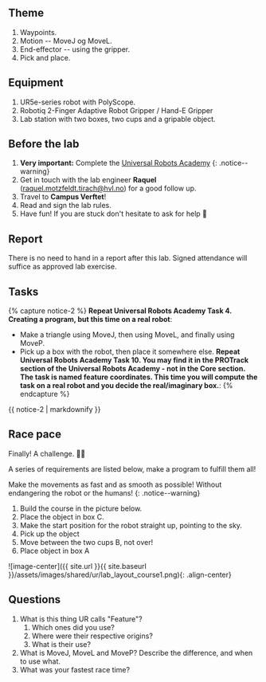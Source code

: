 ## Theme

1. Waypoints.
2. Motion -- MoveJ og MoveL.
3. End-effector -- using the gripper.
4. Pick and place.

## Equipment

1. UR5e-series robot with PolyScope.
2. Robotiq 2-Finger Adaptive Robot Gripper / Hand-E Gripper
3. Lab station with two boxes, two cups and a gripable object.

## Before the lab

1. **Very important:** Complete the [Universal Robots Academy](https://academy.universal-robots.com/free-e-learning/e-series-e-learning/) {: .notice--warning}
2. Get in touch with the lab engineer **Raquel** (raquel.motzfeldt.tirach@hvl.no) for a good follow up.
3. Travel to **Campus Verftet**!
4. Read and sign the lab rules.
5. Have fun! If you are stuck don't hesitate to ask for help 🌈

## Report

There is no need to hand in a report after this lab.
Signed attendance will suffice as approved lab exercise.

## Tasks

{% capture notice-2 %}
**Repeat Universal Robots Academy Task 4. Creating a program, but this time on a real robot**:
* Make a triangle using MoveJ, then using MoveL, and finally using MoveP. 
* Pick up a box with the robot, then place it somewhere else.
**Repeat Universal Robots Academy Task 10. You may find it in the **PROTrack** section of the Universal Robots Academy - not in the **Core** section. The task is named feature coordinates. This time you will compute the task on a **real robot** and you decide the real/imaginary box.**:
{% endcapture %}

<div class="notice">{{ notice-2 | markdownify }}</div>
 

## Race pace

Finally! A challenge. 🤖🔧

A series of requirements are listed below, make a program to fulfill them all! 

Make the movements as fast and as smooth as possible! Without endangering the robot or the humans! 
{: .notice--warning}

1. Build the course in the picture below.
2. Place the object in box C.
3. Make the start position for the robot straight up, pointing to the sky.
4. Pick up the object
5. Move between the two cups B, not over!
6. Place object in box A

![image-center]({{ site.url }}{{ site.baseurl }}/assets/images/shared/ur/lab_layout_course1.png){: .align-center}


## Questions

1. What is this thing UR calls \"Feature\"?
    1. Which ones did you use?
    2. Where were their respective origins?
    3. What is their use?
2. What is MoveJ, MoveL and MoveP? Describe the difference, and when to use what.
3. What was your fastest race time?
